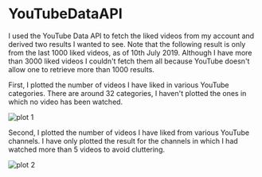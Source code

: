 # YouTubeDataAPI

I used the YouTube Data API to fetch the liked videos from my account and derived two results I wanted to see. Note that the following result is only from the last 1000 liked videos, as of 10th July 2019. Although I have more than 3000 liked videos I couldn't fetch them all because YouTube doesn't allow one to retrieve more than 1000 results.

First, I plotted the number of videos I have liked in various YouTube categories. There are around 32 categories, I haven't plotted the ones in which no video has been watched.

![plot 1](https://i.imgur.com/LYHLI49.png)

Second, I plotted the number of videos I have liked from various YouTube channels. I have only plotted the result for the channels in which I had watched more than 5 videos to avoid cluttering.

![plot 2](https://i.imgur.com/Nh7Pdak.png)
